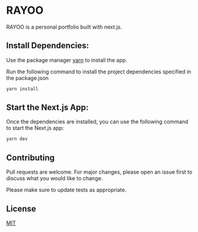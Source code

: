 # RAYOO

RAYOO is a personal portfolio built with next.js.

## Install Dependencies:

Use the package manager [yarn](https://classic.yarnpkg.com/en/) to install the app.

Run the following command to install the project dependencies specified in the package.json

```bash
yarn install
```

## Start the Next.js App:

Once the dependencies are installed, you can use the following command to start the Next.js app:
```bash
yarn dev
```
## Contributing

Pull requests are welcome. For major changes, please open an issue first
to discuss what you would like to change.

Please make sure to update tests as appropriate.

## License

[MIT](https://choosealicense.com/licenses/mit/)
